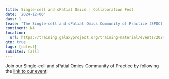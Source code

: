 ```yaml
---
title: Single-cell and sPatial Omics | Collaboration Fest
date: '2024-12-06'
days: 1
tease: "The Single-cell and sPatial Omics Community of Practice (SPOC) are hosting their first Collaboration Fest, welcoming new and experienced contributors to our training materials."
continent: NA
location:
  url: https://training.galaxyproject.org/training-material/events/2024-12-06-spoc-cofest-2024.html
gtn: true
tags: [cofest]
subsites: [all]
---
```


Join our Single-cell and sPatial Omics Community of Practice by following the [link to our event](https://training.galaxyproject.org/training-material/events/2024-12-06-spoc-cofest-2024.html)!
